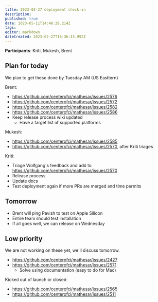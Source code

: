 ```yaml
---
title: 2023-02-27 deployment check-in
description: 
published: true
date: 2023-05-11T14:46:29.214Z
tags: 
editor: markdown
dateCreated: 2023-02-27T16:36:15.992Z
---
```


**Participants**: Kriti, Mukesh, Brent

## Plan for today
We plan to get these done by Tuesday AM (US Easttern)

Brent:
- https://github.com/centerofci/mathesar/issues/2576
- https://github.com/centerofci/mathesar/issues/2572
- https://github.com/centerofci/mathesar/issues/2582
- https://github.com/centerofci/mathesar/issues/2586
- Keep release process wiki updated
    - Have a target list of supported platforms

Mukesh:
- https://github.com/centerofci/mathesar/issues/2585
- https://github.com/centerofci/mathesar/issues/2570, after Kriti triages

Kriti:
- Triage Wolfgang's feedback and add to https://github.com/centerofci/mathesar/issues/2570
- Release process
- Update docs
- Test deployment again if more PRs are merged and time permits

## Tomorrow
- Brent will ping Pavish to test on Apple Silicon
- Entire team should test installation
- If all goes well, we can release on Wednesday

## Low priority
We are not working on these yet, we'll discuss tomorrow.
- https://github.com/centerofci/mathesar/issues/2427
- https://github.com/centerofci/mathesar/issues/2571 
    - Solve using documentation (easy to do for Mac)

Kicked out of launch or closed:
- https://github.com/centerofci/mathesar/issues/2565
- https://github.com/centerofci/mathesar/issues/2511